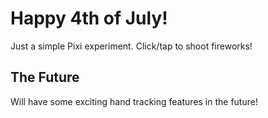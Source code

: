 Happy 4th of July!
=================

Just a simple Pixi experiment. Click/tap to shoot fireworks!


The Future
------------

Will have some exciting hand tracking features in the future!